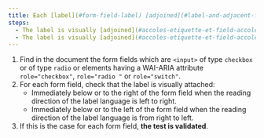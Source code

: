```yaml
---
title: Each [label](#form-field-label) [adjoined](#label-and-adjacent-field) to a [field](#form-entry-field) of type `checkbox` or `radio` or to a tag having a WAI-ARIA attribute `role="checkbox"`, `role="radio"` or `role="switch"`, does it verify these conditions (excluding particular cases)?
steps:
  - The label is visually [adjoined](#accoles-etiquette-et-field-accoles) immediately below or to the right of the [form field](#form-entry-field) when the direction of Reading the label language is from left to right.
  - The label is visually [adjoined](#accoles-etiquette-et-field-accoles) immediately below or to the left of the [form field](#form-entry-field) when the direction of Reading the label language is from right to left.
---
```


1. Find in the document the form fields which are `<input>` of type `checkbox` or of type `radio` or elements having a WAI-ARIA attribute `role="checkbox"`, `role="radio "` or `role="switch"`.
2. For each form field, check that the label is visually attached:
   - Immediately below or to the right of the form field when the reading direction of the label language is left to right.
   - Immediately below or to the left of the form field when the reading direction of the label language is from right to left.
3. If this is the case for each form field, **the test is validated**.

